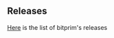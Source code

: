 ## Releases

 [Here](https://github.com/k-nuth/kth/blob/master/doc/release-notes/release-notes.md) is the list of bitprim's releases


